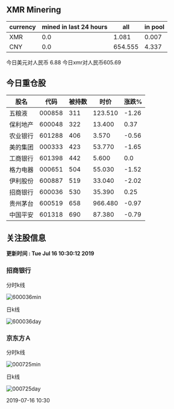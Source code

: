 ## XMR Minering

|currency|mined in last 24 hours|all|in pool|
|---|---|---|---|
|XMR|0.0|1.081|0.007|
|CNY|0.0|654.555|4.337|

今日美元对人民币 6.88	今日xmr对人民币605.69


## 今日重仓股 

|股名|代码|被持数|时价|涨跌%|
|---|---|---|---|---|
|五粮液|000858|311|123.510|-1.26|
|保利地产|600048|322|13.400|0.37|
|农业银行|601288|406|3.570|-0.56|
|美的集团|000333|423|53.770|-1.65|
|工商银行|601398|442|5.600|0.0|
|格力电器|000651|504|55.030|-1.52|
|伊利股份|600887|519|33.040|-2.02|
|招商银行|600036|530|35.390|0.25|
|贵州茅台|600519|658|966.480|-0.97|
|中国平安|601318|690|87.380|-0.79|

## 关注股信息
**更新时间 : Tue Jul 16 10:30:12 2019**
### 招商银行 
分时k线

![600036min](http://image.sinajs.cn/newchart/min/n/sh600036.gif)

日k线

![600036day](http://image.sinajs.cn/newchart/daily/n/sh600036.gif)

### 京东方Ａ 
分时k线

![000725min](http://image.sinajs.cn/newchart/min/n/sz000725.gif)

日k线

![000725day](http://image.sinajs.cn/newchart/daily/n/sz000725.gif)

2019-07-16 10:30